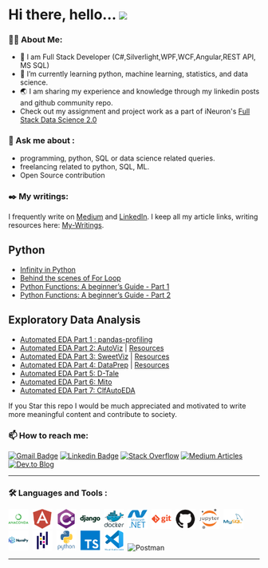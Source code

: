 <h1 align="left">Hi there, hello... <img src="https://media.giphy.com/media/hvRJCLFzcasrR4ia7z/giphy.gif" width="40"></h1> 

### :man_technologist: About Me: 
- 🔭 I am Full Stack Developer (C#,Silverlight,WPF,WCF,Angular,REST API, MS SQL)
- 🌱 I’m currently learning python, machine learning, statistics, and data science.
- :earth_asia: I am sharing my experience and knowledge through my linkedin posts and github community repo.
- Check out my assignment and project work as a part of iNeuron's [Full Stack Data Science 2.0](https://github.com/ashutosh-vaidya/iNeuron)

### 💬 Ask me about :
- programming, python, SQL or data science related queries.
- freelancing related to python, SQL, ML.
- Open Source contribution

### :black_nib: My writings:
I frequently write on [Medium](https://medium.com/@ashutosh.vaidya1190) and [LinkedIn](https://www.linkedin.com/in/ashutoshvaidya11). I keep all my article links, writing resources here: [My-Writings](https://github.com/ashutosh-vaidya/My-Writings). 

## Python ##
* [Infinity in Python](https://medium.com/@ashutosh.vaidya1190/infinity-in-python-e5c86f9fbf1f)
* [Behind the scenes of For Loop](https://medium.com/@ashutosh.vaidya1190/behind-the-scenes-of-for-loop-f9f0bf108599)
* [Python Functions: A beginner’s Guide - Part 1](https://medium.com/@ashutosh.vaidya1190/python-functions-a-beginners-guide-part-1-a43e6de91023)
* [Python Functions: A beginner’s Guide - Part 2](https://medium.com/@ashutosh.vaidya1190/python-functions-a-beginners-guide-part-2-d351bb3d2ec1)

## Exploratory Data Analysis ##
* [Automated EDA Part 1 : pandas-profiling](https://www.linkedin.com/posts/ashutoshvaidya11_automated-eda-using-pandas-profiling-krish-activity-6980487122956746752-uGpF?utm_source=share&utm_medium=member_desktop)
* [Automated EDA Part 2: AutoViz](https://www.linkedin.com/posts/ashutoshvaidya11_automated-eda-autoviz-activity-6981500386993942528-d1uj?utm_source=share&utm_medium=member_desktop) | [Resources](https://github.com/ashutosh-vaidya/My-Writings/blob/main/automatedEDA/Automated%20EDA%20-%20AutoViz.ipynb)
* [Automated EDA Part 3: SweetViz](https://www.linkedin.com/posts/ashutoshvaidya11_github-community-linkedin-activity-6982274673057107968-5GTC?utm_source=share&utm_medium=member_desktop) | [Resources](https://github.com/ashutosh-vaidya/My-Writings/blob/main/automatedEDA/Automated%20EDA%20-%20Sweetviz.ipynb)
* [Automated EDA Part 4: DataPrep](https://www.linkedin.com/posts/ashutoshvaidya11_eda-using-dataprep-activity-6983039902300950528-Ttrg?utm_source=share&utm_medium=member_desktop) | [Resources](https://github.com/ashutosh-vaidya/My-Writings/blob/main/automatedEDA/Automated%20EDA%20-%20dataprep.ipynb)
* [Automated EDA Part 5: D-Tale](https://www.linkedin.com/posts/ashutoshvaidya11_github-community-linkedin-activity-6983674546633510912-xmx0?utm_source=share&utm_medium=member_desktop)
* [Automated EDA Part 6: Mito](https://www.linkedin.com/posts/ashutoshvaidya11_automated-python-code-generation-with-mito-activity-6984720047248162816-tH8k?utm_source=share&utm_medium=member_desktop)
* [Automated EDA Part 7: ClfAutoEDA](https://www.linkedin.com/posts/ashutoshvaidya11_automated-eda-activity-6997839526681292800-jd6m?utm_source=share&utm_medium=member_desktop)

If you Star this repo I would be much appreciated and motivated to write more meaningful content and contribute to society.

### 📫 How to reach me: 
[![Gmail Badge](https://img.shields.io/badge/Gmail-D14836?style=flat&logo=gmail&logoColor=white)](mailto:ashutosh.vaidya1190@gmail.com)
[![Linkedin Badge](https://img.shields.io/badge/-LinkedIn-blue?style=flat&logo=Linkedin&logoColor=white)](https://www.linkedin.com/in/ashutoshvaidya11)
[![Stack Overflow](https://img.shields.io/badge/-Stackoverflow-FE7A16?logo=stack-overflow&logoColor=white)](https://stackoverflow.com/users/1296450/doctorav)
[![Medium Articles](https://img.shields.io/badge/Medium-12100E?style=flat&logo=medium&logoColor=white)](https://medium.com/@ashutosh.vaidya1190)
[![Dev.to Blog](https://img.shields.io/badge/dev.to-0A0A0A?style=flat&logo=dev.to&logoColor=white)](https://dev.to/ashutoshvaidya)
      
---

### 🛠 Languages and Tools :
<p>
<img src="https://github.com/devicons/devicon/blob/master/icons/anaconda/anaconda-original-wordmark.svg" title="Anaconda" alt="Anaconda" width="40" height="40"/>&nbsp;
<img src="https://github.com/devicons/devicon/blob/master/icons/angularjs/angularjs-plain.svg" title="Angular" alt="Angular" width="40" height="40"/>&nbsp;
<img src="https://github.com/devicons/devicon/blob/master/icons/csharp/csharp-original.svg" title="Csharp" alt="Csharp" width="40" height="40"/>&nbsp;
<img src="https://github.com/devicons/devicon/blob/master/icons/django/django-plain-wordmark.svg" title="django" alt="django" width="40" height="40"/>&nbsp;
<img src="https://github.com/devicons/devicon/blob/master/icons/docker/docker-original-wordmark.svg" title="Docker" alt="Docker " width="40" height="40"/>&nbsp;
<img src="https://github.com/devicons/devicon/blob/master/icons/dot-net/dot-net-plain-wordmark.svg"  title="DOtnet" alt="Dotnet" width="40" height="40"/>&nbsp;
<img src="https://github.com/devicons/devicon/blob/master/icons/git/git-plain-wordmark.svg" title="Git" **alt="Git" width="40" height="40"/>&nbsp;
<img src="https://github.com/devicons/devicon/blob/master/icons/github/github-original.svg" title="Github" alt="Github" width="40" height="40"/>&nbsp;
<img src="https://github.com/devicons/devicon/blob/master/icons/jupyter/jupyter-original-wordmark.svg" title="Jupyter" alt="Jupyter" width="40" height="40"/>&nbsp;
<img src="https://github.com/devicons/devicon/blob/master/icons/mysql/mysql-original-wordmark.svg" title="MySQL"  alt="MySQL" width="40" height="40"/>&nbsp;
<img src="https://github.com/devicons/devicon/blob/master/icons/numpy/numpy-original-wordmark.svg" title="Numpy" alt="Numpy" width="40" height="40"/>&nbsp;
<img src="https://github.com/devicons/devicon/blob/master/icons/pandas/pandas-original.svg" title="Pandas"  alt="Pandas" width="40" height="40"/>&nbsp;
<img src="https://github.com/devicons/devicon/blob/master/icons/python/python-original-wordmark.svg" title="Python" alt="Python" width="40" height="40"/>&nbsp;
<img src="https://github.com/devicons/devicon/blob/master/icons/typescript/typescript-plain.svg" title="typescript" alt="tyoescript" width="40" height="40"/>&nbsp;
<img src="https://github.com/devicons/devicon/blob/master/icons/vscode/vscode-original-wordmark.svg" title="VScode" alt="VScode" width="40" height="40"/>&nbsp;
<img src="https://www.vectorlogo.zone/logos/getpostman/getpostman-icon.svg" title="Postman"  alt="Postman" width="40" height="40"/>&nbsp;
</p>

---

